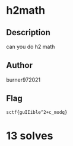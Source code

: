 # h2math

## Description

can you do h2 math

## Author

burner972021

## Flag

`sctf{guIIible^2+c_modq}`

# 13 solves
